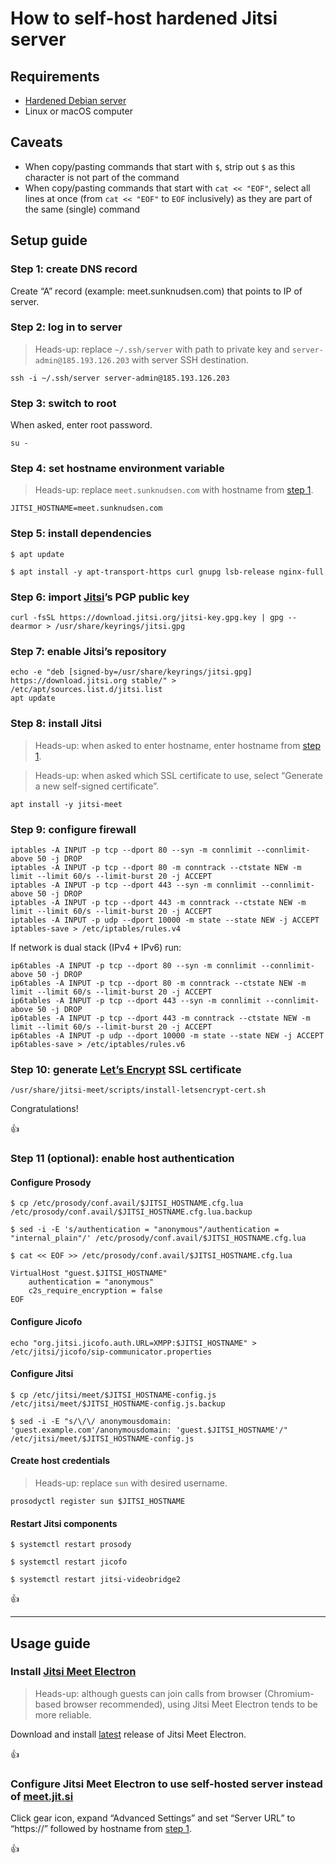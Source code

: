 <!--
Title: How to self-host hardened Jitsi server
Description: Learn how to self-host hardened Borg server.
Author: Sun Knudsen <https://github.com/sunknudsen>
Contributors: Sun Knudsen <https://github.com/sunknudsen>
Reviewers:
Publication date: 2021-11-27T12:40:50.540Z
Listed: true
-->

# How to self-host hardened Jitsi server

## Requirements

- [Hardened Debian server](../how-to-configure-hardened-debian-server)
- Linux or macOS computer

## Caveats

- When copy/pasting commands that start with `$`, strip out `$` as this character is not part of the command
- When copy/pasting commands that start with `cat << "EOF"`, select all lines at once (from `cat << "EOF"` to `EOF` inclusively) as they are part of the same (single) command

## Setup guide

### Step 1: create DNS record

Create “A” record (example: meet.sunknudsen.com) that points to IP of server.

### Step 2: log in to server

> Heads-up: replace `~/.ssh/server` with path to private key and `server-admin@185.193.126.203` with server SSH destination.

```shell
ssh -i ~/.ssh/server server-admin@185.193.126.203
```

### Step 3: switch to root

When asked, enter root password.

```shell
su -
```

### Step 4: set hostname environment variable

> Heads-up: replace `meet.sunknudsen.com` with hostname from [step 1](#step-1-create-dns-record).

```shell
JITSI_HOSTNAME=meet.sunknudsen.com
```

### Step 5: install dependencies

```console
$ apt update

$ apt install -y apt-transport-https curl gnupg lsb-release nginx-full
```

### Step 6: import [Jitsi](https://jitsi.org/)’s PGP public key

```shell
curl -fsSL https://download.jitsi.org/jitsi-key.gpg.key | gpg --dearmor > /usr/share/keyrings/jitsi.gpg
```

### Step 7: enable Jitsi’s repository

```shell
echo -e "deb [signed-by=/usr/share/keyrings/jitsi.gpg] https://download.jitsi.org stable/" > /etc/apt/sources.list.d/jitsi.list
apt update
```

### Step 8: install Jitsi

> Heads-up: when asked to enter hostname, enter hostname from [step 1](#step-1-create-dns-record).

> Heads-up: when asked which SSL certificate to use, select “Generate a new self-signed certificate”.

```shell
apt install -y jitsi-meet
```

### Step 9: configure firewall

```shell
iptables -A INPUT -p tcp --dport 80 --syn -m connlimit --connlimit-above 50 -j DROP
iptables -A INPUT -p tcp --dport 80 -m conntrack --ctstate NEW -m limit --limit 60/s --limit-burst 20 -j ACCEPT
iptables -A INPUT -p tcp --dport 443 --syn -m connlimit --connlimit-above 50 -j DROP
iptables -A INPUT -p tcp --dport 443 -m conntrack --ctstate NEW -m limit --limit 60/s --limit-burst 20 -j ACCEPT
iptables -A INPUT -p udp --dport 10000 -m state --state NEW -j ACCEPT
iptables-save > /etc/iptables/rules.v4
```

If network is dual stack (IPv4 + IPv6) run:

```shell
ip6tables -A INPUT -p tcp --dport 80 --syn -m connlimit --connlimit-above 50 -j DROP
ip6tables -A INPUT -p tcp --dport 80 -m conntrack --ctstate NEW -m limit --limit 60/s --limit-burst 20 -j ACCEPT
ip6tables -A INPUT -p tcp --dport 443 --syn -m connlimit --connlimit-above 50 -j DROP
ip6tables -A INPUT -p tcp --dport 443 -m conntrack --ctstate NEW -m limit --limit 60/s --limit-burst 20 -j ACCEPT
ip6tables -A INPUT -p udp --dport 10000 -m state --state NEW -j ACCEPT
ip6tables-save > /etc/iptables/rules.v6
```

### Step 10: generate [Let’s Encrypt](https://letsencrypt.org/) SSL certificate

```shell
/usr/share/jitsi-meet/scripts/install-letsencrypt-cert.sh
```

Congratulations!

👍

### Step 11 (optional): enable host authentication

#### Configure Prosody

```console
$ cp /etc/prosody/conf.avail/$JITSI_HOSTNAME.cfg.lua /etc/prosody/conf.avail/$JITSI_HOSTNAME.cfg.lua.backup

$ sed -i -E 's/authentication = "anonymous"/authentication = "internal_plain"/' /etc/prosody/conf.avail/$JITSI_HOSTNAME.cfg.lua

$ cat << EOF >> /etc/prosody/conf.avail/$JITSI_HOSTNAME.cfg.lua

VirtualHost "guest.$JITSI_HOSTNAME"
    authentication = "anonymous"
    c2s_require_encryption = false
EOF
```

#### Configure Jicofo

```shell
echo "org.jitsi.jicofo.auth.URL=XMPP:$JITSI_HOSTNAME" > /etc/jitsi/jicofo/sip-communicator.properties
```

#### Configure Jitsi

```console
$ cp /etc/jitsi/meet/$JITSI_HOSTNAME-config.js /etc/jitsi/meet/$JITSI_HOSTNAME-config.js.backup

$ sed -i -E "s/\/\/ anonymousdomain: 'guest.example.com'/anonymousdomain: 'guest.$JITSI_HOSTNAME'/" /etc/jitsi/meet/$JITSI_HOSTNAME-config.js
```

#### Create host credentials

> Heads-up: replace `sun` with desired username.

```shell
prosodyctl register sun $JITSI_HOSTNAME
```

#### Restart Jitsi components

```console
$ systemctl restart prosody

$ systemctl restart jicofo

$ systemctl restart jitsi-videobridge2
```

👍

---

## Usage guide

### Install [Jitsi Meet Electron](https://github.com/jitsi/jitsi-meet-electron)

> Heads-up: although guests can join calls from browser (Chromium-based browser recommended), using Jitsi Meet Electron tends to be more reliable.

Download and install [latest](https://github.com/jitsi/jitsi-meet-electron/releases/latest) release of Jitsi Meet Electron.

👍

### Configure Jitsi Meet Electron to use self-hosted server instead of [meet.jit.si](https://meet.jit.si)

Click gear icon, expand “Advanced Settings” and set “Server URL” to “https://” followed by hostname from [step 1](#step-1-create-dns-record).

👍

